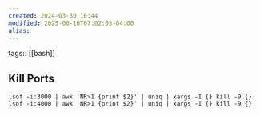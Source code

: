 ```yaml
---
created: 2024-03-30 16:44
modified: 2025-06-16T07:02:03-04:00
alias: 
---
```

tags:: [[bash]]
## Kill Ports


```
lsof -i:3000 | awk 'NR>1 {print $2}' | uniq | xargs -I {} kill -9 {}
lsof -i:4000 | awk 'NR>1 {print $2}' | uniq | xargs -I {} kill -9 {}
```
